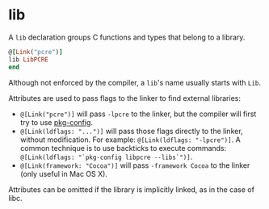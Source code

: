 # lib

A `lib` declaration groups C functions and types that belong to a library.

```ruby
@[Link("pcre")]
lib LibPCRE
end
```

Although not enforced by the compiler, a `lib`'s name usually starts with `Lib`.

Attributes are used to pass flags to the linker to find external libraries:

* `@[Link("pcre")]` will pass `-lpcre` to the linker, but the compiler will first try to use [pkg-config](http://en.wikipedia.org/wiki/Pkg-config).
* `@[Link(ldflags: "...")]` will pass those flags directly to the linker, without modification. For example: `@[Link(ldflags: "-lpcre")]`. A common technique is to use backticks to execute commands: ``@[Link(ldflags: "`pkg-config libpcre --libs`")]``.
* `@[Link(framework: "Cocoa")]` will pass `-framework Cocoa` to the linker (only useful in Mac OS X).

Attributes can be omitted if the library is implicitly linked, as in the case of libc.

